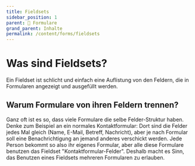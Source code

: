 ```yaml
---
title: Fieldsets
sidebar_position: 1
parent: 📨 Formulare
grand_parent: Inhalte
permalink: /content/forms/fieldsets
---
```


# Was sind Fieldsets?
Ein Fieldset ist schlicht und einfach eine Auflistung von den Feldern, die in Formularen angezeigt und ausgefüllt werden. 

## Warum Formulare von ihren Feldern trennen?
Ganz oft ist es so, dass viele Formulare die selbe Felder-Struktur haben. Denke zum Beispiel an ein normales Kontaktformular: Dort sind die Felder jedes Mal gleich (Name, E-Mail, Betreff, Nachricht), aber je nach Formular soll eine Benachrichtigung an jemand anderes verschickt werden. Jede Person bekommt so also ihr eigenes Formular, aber alle diese Formulare benutzen das Fieldset "Kontaktformular-Felder". Deshalb macht es Sinn, das Benutzen eines Fieldsets mehreren Formularen zu erlauben.